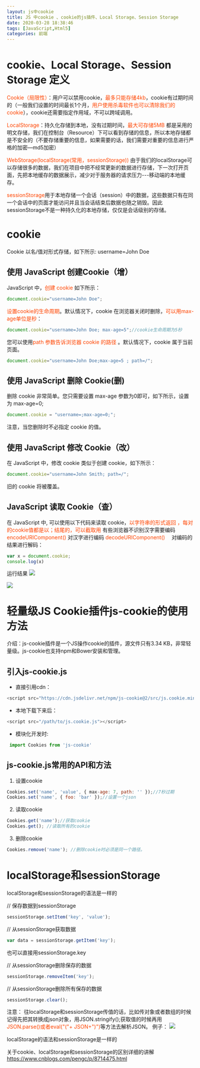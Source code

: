 ```yaml
---
layout: js中cookie
title: JS 中cookie 、cookie的js插件、Local Storage、Session Storage
date: 2020-03-28 18:38:46
tags: [JavaScript,Html5]
categories: 前端
---
```

<script type="text/javascript" src="/js/bai.js"></script>

# cookie、Local Storage、Session Storage 定义
<font color="#f40">Cookie（局限性）</font>：用户可以禁用cookie，<font color="#f40">最多只能存储4kb</font>，cookie有过期时间的（一般我们设置的时间最长1个月，<font color="#f40">用户使用杀毒软件也可以清除我们的cookie</font>），cookie还需要指定作用域，不可以跨域调用。

<font color="#f40">LocalStorage</font>：持久化存储到本地，没有过期时间，<font color="#f40">最大可存储5MB</font>
都是采用的明文存储，我们在控制台（Resource）下可以看到存储的信息，所以本地存储都是不安全的（不要存储重要的信息，如果需要的话，我们需要对重要的信息进行严格的加密—md5加密）

<font color="#f40">WebStorage(localStorage(常用，sessionStorage))</font>
由于我们的localStorage可以存储很多的数据，我们在项目中把不经常更新的数据进行存储，下一次打开页面，先把本地缓存的数据展示，减少对于服务器的请求压力---移动端的本地缓存。

<font color="#f40">sessionStorage</font>用于本地存储一个会话（session）中的数据，这些数据只有在同一个会话中的页面才能访问并且当会话结束后数据也随之销毁。因此sessionStorage不是一种持久化的本地存储，仅仅是会话级别的存储。

<!-- more -->
# cookie
Cookie 以名/值对形式存储，如下所示:
username=John Doe
## 使用 JavaScript 创建Cookie（增）
JavaScript 中，<font color="#f40">创建 cookie</font> 如下所示：
```js
document.cookie="username=John Doe";
```
<font color="#f40">设置cookie的生命周期</font>。默认情况下，cookie 在浏览器关闭时删除，<font color="#f40">可以用max-age单位是秒</font>：
```js
document.cookie="username=John Doe; max-age=5";//cookie生命周期为5秒
```
您可以使用<font color="#f40">path 参数告诉浏览器 cookie 的路径</font> 。默认情况下，cookie 属于当前页面。
```js
document.cookie="username=John Doe;max-age=5 ; path=/";
```

## 使用 JavaScript 删除 Cookie(删)
删除 cookie 非常简单。您只需要设置 max-age 参数为0即可，如下所示，设置为 max-age=0;
```js
document.cookie = "username=;max-age=0;";
```
注意，当您删除时不必指定 cookie 的值。

## 使用 JavaScript 修改 Cookie（改）
在 JavaScript 中，修改 cookie 类似于创建 cookie，如下所示：
```js
document.cookie="username=John Smith; path=/";
```
旧的 cookie 将被覆盖。

##  JavaScript 读取 Cookie（查）
在 JavaScript 中, 可以使用以下代码来读取 cookie，<font color="#f40">以字符串的形式返回 ，每对的cookie值都是以；结尾的，可以截取用</font>
有些浏览器不识别汉字需要编码
<font color="#f40">encodeURIComponent()</font>    对汉字进行编码
<font color="#f40">decodeURIComponent()</font>　  对编码的结果进行解码：
```js
var x = document.cookie;
console.log(x)
```
运行结果
![](/JS%20中cookie%20、cookie的js插件、Local%20Storage、Session%20Storage/1.png)

![](/JS%20中cookie%20、cookie的js插件、Local%20Storage、Session%20Storage/2.png)

# 轻量级JS Cookie插件js-cookie的使用方法
介绍：js-cookie插件是一个JS操作cookie的插件，源文件只有3.34 KB，非常轻量级。js-cookie也支持npm和Bower安装和管理。
## 引入js-cookie.js
- 直接引用cdn：
```js
<script src="https://cdn.jsdelivr.net/npm/js-cookie@2/src/js.cookie.min.js"></script>
```

- 本地下载下来后：
```js
<script src="/path/to/js.cookie.js"></script>
```

- 模块化开发时:
```js
 import Cookies from 'js-cookie'
 ```
 
## js-cookie.js常用的API和方法
1. 设置cookie
```js
Cookies.set('name', 'value', { max-age: 7, path: '' });//7秒过期
Cookies.set('name', { foo: 'bar' });//设置一个json
```

2. 读取cookie
```js
Cookies.get('name');//获取cookie
Cookies.get(); //读取所有的cookie
```

3. 删除cookie
```js
Cookies.remove('name'); //删除cookie时必须是同一个路径。
```


# localStorage和sessionStorage
localStorage和sessionStorage的语法是一样的

// 保存数据到sessionStorage
```js
sessionStorage.setItem('key', 'value');
```

// 从sessionStorage获取数据
```js
var data = sessionStorage.getItem('key');
```
也可以直接用sessionStorage.key

// 从sessionStorage删除保存的数据
```js
sessionStorage.removeItem('key');
```

// 从sessionStorage删除所有保存的数据
```js
sessionStorage.clear();
```

注意：
往localStorage和sessionStorage传值的话，比如传对象或者数组的时候记得先把其转换成json对象，用JSON.stringify();获取值的时候再用<font color="#f40">JSON.parse()或者eval("("+ JSON+")")</font>等方法去解析JSON。
例子：
![](/JS%20中cookie%20、cookie的js插件、Local%20Storage、Session%20Storage/3.png)

localStorage的语法和sessionStorage是一样的

关于cookie、localStorage和sessionStorage的区别详细的讲解
https://www.cnblogs.com/pengc/p/8714475.html
